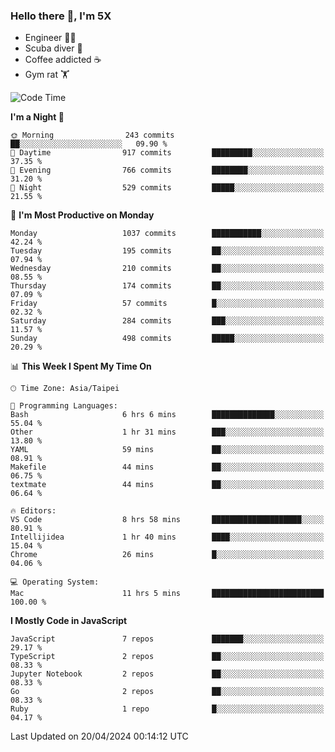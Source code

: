 ### Hello there 👋, I'm 5X

* Engineer 👨‍💻
* Scuba diver 🤿
* Coffee addicted ☕️
* Gym rat 🏋️

<!--START_SECTION:waka-->
![Code Time](http://img.shields.io/badge/Code%20Time-919%20hrs%2048%20mins-blue)

**I'm a Night 🦉** 

```text
🌞 Morning                243 commits         ██░░░░░░░░░░░░░░░░░░░░░░░   09.90 % 
🌆 Daytime                917 commits         █████████░░░░░░░░░░░░░░░░   37.35 % 
🌃 Evening                766 commits         ████████░░░░░░░░░░░░░░░░░   31.20 % 
🌙 Night                  529 commits         █████░░░░░░░░░░░░░░░░░░░░   21.55 % 
```
📅 **I'm Most Productive on Monday** 

```text
Monday                   1037 commits        ███████████░░░░░░░░░░░░░░   42.24 % 
Tuesday                  195 commits         ██░░░░░░░░░░░░░░░░░░░░░░░   07.94 % 
Wednesday                210 commits         ██░░░░░░░░░░░░░░░░░░░░░░░   08.55 % 
Thursday                 174 commits         ██░░░░░░░░░░░░░░░░░░░░░░░   07.09 % 
Friday                   57 commits          █░░░░░░░░░░░░░░░░░░░░░░░░   02.32 % 
Saturday                 284 commits         ███░░░░░░░░░░░░░░░░░░░░░░   11.57 % 
Sunday                   498 commits         █████░░░░░░░░░░░░░░░░░░░░   20.29 % 
```


📊 **This Week I Spent My Time On** 

```text
🕑︎ Time Zone: Asia/Taipei

💬 Programming Languages: 
Bash                     6 hrs 6 mins        ██████████████░░░░░░░░░░░   55.04 % 
Other                    1 hr 31 mins        ███░░░░░░░░░░░░░░░░░░░░░░   13.80 % 
YAML                     59 mins             ██░░░░░░░░░░░░░░░░░░░░░░░   08.91 % 
Makefile                 44 mins             ██░░░░░░░░░░░░░░░░░░░░░░░   06.75 % 
textmate                 44 mins             ██░░░░░░░░░░░░░░░░░░░░░░░   06.64 % 

🔥 Editors: 
VS Code                  8 hrs 58 mins       ████████████████████░░░░░   80.91 % 
Intellijidea             1 hr 40 mins        ████░░░░░░░░░░░░░░░░░░░░░   15.04 % 
Chrome                   26 mins             █░░░░░░░░░░░░░░░░░░░░░░░░   04.06 % 

💻 Operating System: 
Mac                      11 hrs 5 mins       █████████████████████████   100.00 % 
```

**I Mostly Code in JavaScript** 

```text
JavaScript               7 repos             ███████░░░░░░░░░░░░░░░░░░   29.17 % 
TypeScript               2 repos             ██░░░░░░░░░░░░░░░░░░░░░░░   08.33 % 
Jupyter Notebook         2 repos             ██░░░░░░░░░░░░░░░░░░░░░░░   08.33 % 
Go                       2 repos             ██░░░░░░░░░░░░░░░░░░░░░░░   08.33 % 
Ruby                     1 repo              █░░░░░░░░░░░░░░░░░░░░░░░░   04.17 % 
```




 Last Updated on 20/04/2024 00:14:12 UTC
<!--END_SECTION:waka-->
